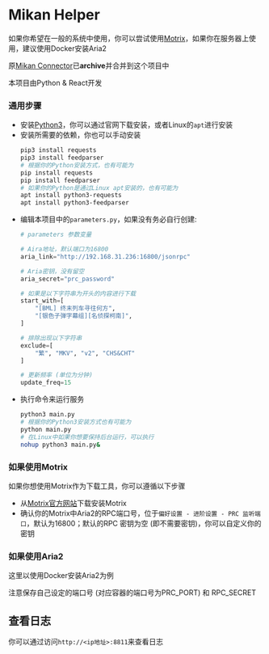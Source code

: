 # Mikan Helper

如果你希望在一般的系统中使用，你可以尝试使用[Motrix](https://motrix.app/)，如果你在服务器上使用，建议使用Docker安装Aria2

原[Mikan Connector](https://github.com/Zhoucheng133/Mikan-Connector)已**archive**并合并到这个项目中

本项目由Python & React开发

### 通用步骤
- 安装[Python3](https://www.python.org/)，你可以通过官网下载安装，或者Linux的`apt`进行安装
- 安装所需要的依赖，你也可以手动安装
  ```bash
  pip3 install requests
  pip3 install feedparser
  # 根据你的Python安装方式，也有可能为
  pip install requests
  pip install feedparser
  # 如果你的Python是通过Linux apt安装的，也有可能为
  apt install python3-requests
  apt install python3-feedparser
  ```
- 编辑本项目中的`parameters.py`，如果没有务必自行创建:
  ```py
  # parameters 参数变量

  # Aira地址，默认端口为16800
  aria_link="http://192.168.31.236:16800/jsonrpc"

  # Aria密钥，没有留空
  aria_secret="prc_password"

  # 如果是以下字符串为开头的内容进行下载
  start_with=[
      "[BML] 终末列车寻往何方",
      "[银色子弹字幕组][名侦探柯南]",
  ]

  # 排除出现以下字符串
  exclude=[
      "繁", "MKV", "v2", "CHS&CHT"
  ]

  # 更新频率 (单位为分钟)
  update_freq=15
  ```
- 执行命令来运行服务
  ```bash
  python3 main.py
  # 根据你的Python3安装方式也有可能为
  python main.py
  # 在Linux中如果你想要保持后台运行，可以执行
  nohup python3 main.py&
  ```

### 如果使用Motrix

如果你想使用Motrix作为下载工具，你可以遵循以下步骤

- 从[Motrix官方网站](https://motrix.app/)下载安装Motrix
- 确认你的Motrix中Aria2的RPC端口号，位于`偏好设置 - 进阶设置 - PRC 监听端口`，默认为16800；默认的RPC 密钥为空 (即不需要密钥)，你可以自定义你的密钥
  
### 如果使用Aria2

这里以使用Docker安装Aria2为例

注意保存自己设定的端口号 (对应容器的端口号为PRC_PORT) 和 RPC_SECRET

## 查看日志

你可以通过访问`http://<ip地址>:8811`来查看日志